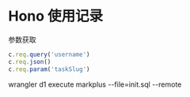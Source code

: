 # Hono 使用记录
参数获取
```javascript
c.req.query('username')
c.req.json()
c.req.param('taskSlug')
```

 wrangler d1 execute markplus --file=init.sql --remote